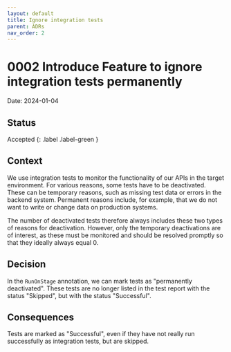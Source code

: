 ```yaml
---
layout: default
title: Ignore integration tests
parent: ADRs
nav_order: 2
---
```

# 0002 Introduce Feature to ignore integration tests permanently
Date: 2024-01-04

## Status
Accepted
{: .label .label-green }

## Context
We use integration tests to monitor the functionality of our APIs in the target environment. For various reasons, some tests have to be deactivated. These can be temporary reasons, such as missing test data or errors in the backend system. Permanent reasons include, for example, that we do not want to write or change data on production systems.

The number of deactivated tests therefore always includes these two types of reasons for deactivation. However, only the temporary deactivations are of interest, as these must be monitored and should be resolved promptly so that they ideally always equal 0.

## Decision
In the `RunOnStage` annotation, we can mark tests as "permanently deactivated". These tests are no longer listed in the test report with the status "Skipped", but with the status "Successful".

## Consequences
Tests are marked as "Successful", even if they have not really run successfully as integration tests, but are skipped.